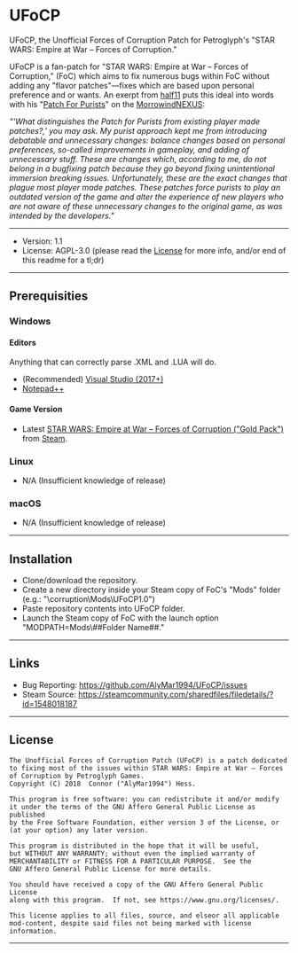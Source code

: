 # UFoCP
UFoCP, the Unofficial Forces of Corruption Patch for Petroglyph's "STAR WARS: Empire at War – Forces of Corruption."

UFoCP is a fan-patch for "STAR WARS: Empire at War – Forces of Corruption," (FoC) which aims to fix numerous bugs within FoC without adding any "flavor patches"—fixes which are based upon personal preference and or wants. An exerpt from [half11](https://www.nexusmods.com/morrowind/users/36879320) puts this ideal into words with his "[Patch For Purists](https://www.nexusmods.com/morrowind/mods/45096/)" on the [MorrowindNEXUS](https://www.nexusmods.com/morrowind/):

*"'What distinguishes the Patch for Purists from existing player made patches?,' you may ask. My purist approach kept me from introducing debatable and unnecessary changes: balance changes based on personal preferences, so-called improvements in gameplay, and adding of unnecessary stuff. These are changes which, according to me, do not belong in a bugfixing patch because they go beyond fixing unintentional immersion breaking issues. Unfortunately, these are the exact changes that plague most player made patches. These patches force purists to play an outdated version of the game and alter the experience of new players who are not aware of these unnecessary changes to the original game, as was intended by the developers."*

---

* Version: 1.1
* License: AGPL-3.0 (please read the [License](https://github.com/AlyMar1994/UFoCP/blob/master/LICENSE) for more info, and/or end of this readme for a tl;dr)

---

## Prerequisities
### Windows
#### Editors
Anything that can correctly parse .XML and .LUA will do.
* (Recommended) [Visual Studio (2017+)](https://www.visualstudio.com/vs/community/)
* [Notepad++](https://notepad-plus-plus.org/)

#### Game Version
* Latest [STAR WARS: Empire at War – Forces of Corruption ("Gold Pack")](https://store.steampowered.com/app/32470/STAR_WARS_Empire_at_War__Gold_Pack/) from [Steam](https://store.steampowered.com/).

### Linux
* N/A (Insufficient knowledge of release)

### macOS
* N/A (Insufficient knowledge of release)

----

## Installation
* Clone/download the repository.
* Create a new directory inside your Steam copy of FoC's "Mods" folder (e.g.: "\corruption\Mods\UFoCP1.0\")
* Paste repository contents into UFoCP folder.
* Launch the Steam copy of FoC with the launch option "MODPATH=Mods\\##Folder Name##."

----

## Links
- Bug Reporting: https://github.com/AlyMar1994/UFoCP/issues
- Steam Source: https://steamcommunity.com/sharedfiles/filedetails/?id=1548018187

----

## License
    The Unofficial Forces of Corruption Patch (UFoCP) is a patch dedicated to fixing most of the issues within STAR WARS: Empire at War – Forces of Corruption by Petroglyph Games.
    Copyright (C) 2018  Connor ("AlyMar1994") Hess.

    This program is free software: you can redistribute it and/or modify
    it under the terms of the GNU Affero General Public License as published
    by the Free Software Foundation, either version 3 of the License, or
    (at your option) any later version.

    This program is distributed in the hope that it will be useful,
    but WITHOUT ANY WARRANTY; without even the implied warranty of
    MERCHANTABILITY or FITNESS FOR A PARTICULAR PURPOSE.  See the
    GNU Affero General Public License for more details.

    You should have received a copy of the GNU Affero General Public License
    along with this program.  If not, see https://www.gnu.org/licenses/.

	This license applies to all files, source, and elseor all applicable mod-content, despite said files not being marked with license information.
	
----
